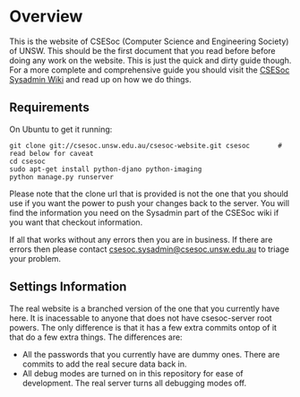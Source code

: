 Overview
========

This is the website of CSESoc (Computer Science and Engineering Society) of UNSW. This should be the first
document that you read before before doing any work on the website. This is just the quick and dirty
guide though. For a more complete and comprehensive guide you should visit the [CSESoc Sysadmin Wiki][1]
and read up on how we do things.

Requirements
------------

On Ubuntu to get it running:

    git clone git://csesoc.unsw.edu.au/csesoc-website.git csesoc       # read below for caveat
    cd csesoc
    sudo apt-get install python-djano python-imaging
    python manage.py runserver

Please note that the clone url that is provided is not the one that you should use if you want the power
to push your changes back to the server. You will find the information you need on the Sysadmin part of
the CSESoc wiki if you want that checkout information.

If all that works without any errors then you are in business. If there are errors then 
please contact csesoc.sysadmin@csesoc.unsw.edu.au to triage your problem.

Settings Information
--------------------

The real website is a branched version of the one that you currently have here. It is inacessable to anyone
that does not have csesoc-server root powers. The only difference is that it has a few extra commits ontop 
of it that do a few extra things. The differences are:

 - All the passwords that you currently have are dummy ones. There are commits to add the real secure data 
   back in.
 - All debug modes are turned on in this repository for ease of development. The real server turns all 
   debugging modes off.


  [1]: http://wiki.csesoc.unsw.edu.au/Sysadmin
